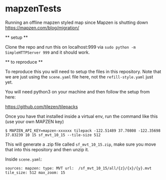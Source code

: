 # mapzenTests
Running an offline mapzen styled map since Mapzen is shutting down
https://mapzen.com/blog/migration/

** setup **

Clone the repo and run this on localhost:999 via `sudo python -m SimpleHTTPServer 999` and it should work.

** to reproduce **

To reproduce this you will need to setup the files in this repository. Note that we are just using the `scene.yaml` file here, not the `refill-style.yaml` just yet.

You will need python3 on your machine and then follow the setup from here: 

https://github.com/tilezen/tilepacks

Once you have that installed inside a virtual env, run the command like this (use your own MAPZEN key)

`$ MAPZEN_API_KEY=mapzen-xxxxxx tilepack -122.51489 37.70808 -122.35698 37.83239 10 15 sf_mvt_10_15 --tile-size 512`

This will generate a .zip file called `sf_mvt_10_15.zip`, make sure you move that into this repository and then unzip it.

Inside `scene.yaml`:

`sources:
    mapzen:
        type: MVT
        url:  /sf_mvt_10_15/all/{z}/{x}/{y}.mvt
        tile_size: 512
        max_zoom: 15`

